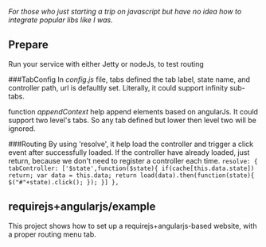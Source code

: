 *For those who just starting a trip on javascript but have no idea how to integrate popular libs like I was.*

## Prepare
Run your service with either Jetty or nodeJs, to test routing

###TabConfig
In _config.js_ file, tabs defined the tab label, state name, and controller path, url is defaultly set.
Literally, it could support infinity sub-tabs.

function _appendContext_ help append elements based on angularJs. 
It could support two level's tabs. So any tab defined but lower then level two will be ignored.

###Routing
By using 'resolve', it help load the controller and trigger a click event after successfully loaded.
If the controller have already loaded, just return, because we don't need to register a controller each time.
`resolve: {
                tabController: ['$state',function($state){
                    if(cache[this.data.state]) return;
                    var data = this.data;
                    return load(data).then(function(state){
                	    $("#"+state).click();
                    });
                }]
            },`

## requirejs+angularjs/example
This project shows how to set up a requirejs+angularjs-based website, with a proper routing menu tab.

